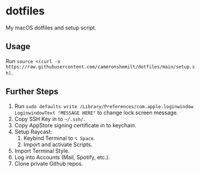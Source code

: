# dotfiles

My macOS dotfiles and setup script.

## Usage

Run `source <(curl -s https://raw.githubusercontent.com/cameronshemilt/dotfiles/main/setup.sh)`.

## Further Steps

1. Run `sudo defaults write /Library/Preferences/com.apple.loginwindow LoginwindowText "MESSAGE HERE"` to change lock screen message.
2. Copy SSH Key in to `~/.ssh/`.
3. Copy AppStore signing certificate in to keychain.
4. Setup Raycast:
   1. Keybind Terminal to `⌥ Space`.
   2. Import and activate Scripts.
5. Import Terminal Style.
6. Log into Accounts (Mail, Spotify, etc.).
7. Clone private Github repos.
